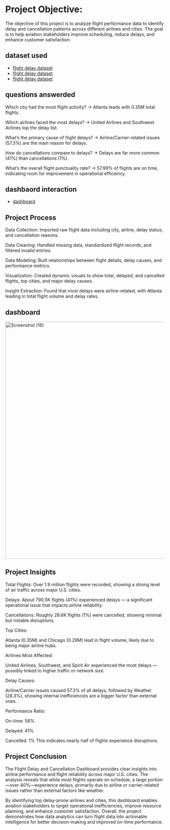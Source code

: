 # Project Objective:

The objective of this project is to analyze flight performance data to identify delay and cancellation patterns across different airlines and cities. The goal is to help aviation stakeholders improve scheduling, reduce delays, and enhance customer satisfaction.




## dataset used
- <a href="https://github.com/mayor124/flight-delay-and-compellation-dashboard-using-power-bi-/blob/main/airports.csv">flight delay dataset</a>
- <a href="https://github.com/mayor124/flight-delay-and-compellation-dashboard-using-power-bi-/blob/main/airlines.csv"> flight delay dataset</a>
- <a href="https://github.com/mayor124/flight-delay-and-compellation-dashboard-using-power-bi-/blob/main/cancellation_codes.csv">flight delay dataset</a>



## questions answerded

Which city had the most flight activity?
→ Atlanta leads with 0.35M total flights.

Which airlines faced the most delays?
→ United Airlines and Southwest Airlines top the delay list.

What’s the primary cause of flight delays?
→ Airline/Carrier-related issues (57.3%) are the main reason for delays.

How do cancellations compare to delays?
→ Delays are far more common (41%) than cancellations (1%).

What’s the overall flight punctuality rate?
→ 57.99% of flights are on time, indicating room for improvement in operational efficiency.
## dashbaord interaction
- <a href="https://github.com/mayor124/flight-delay-and-compellation-dashboard-using-power-bi-/blob/main/Screenshot%20(16).png">dashboard</a>



## Project Process

Data Collection: Imported raw flight data including city, airline, delay status, and cancellation reasons.

Data Cleaning: Handled missing data, standardized flight records, and filtered invalid entries.

Data Modeling: Built relationships between flight details, delay causes, and performance metrics.

Visualization: Created dynamic visuals to show total, delayed, and cancelled flights, top cities, and major delay causes.

Insight Extraction: Found that most delays were airline-related, with Atlanta leading in total flight volume and delay rates.

## dashboard
<img width="1494" height="746" alt="Screenshot (16)" src="https://github.com/user-attachments/assets/17b78312-041e-4066-8396-7f5e331b1f74" />





## Project Insights


Total Flights: Over 1.9 million flights were recorded, showing a strong level of air traffic across major U.S. cities.

Delays: About 790.5K flights (41%) experienced delays — a significant operational issue that impacts airline reliability.

Cancellations: Roughly 28.6K flights (1%) were cancelled, showing minimal but notable disruptions.

Top Cities:

Atlanta (0.35M) and Chicago (0.29M) lead in flight volume, likely due to being major airline hubs.

Airlines Most Affected:

United Airlines, Southwest, and Spirit Air experienced the most delays — possibly linked to higher traffic or network size.

Delay Causes:

Airline/Carrier issues caused 57.3% of all delays, followed by Weather (28.3%), showing internal inefficiencies are a bigger factor than external ones.

Performance Ratio:

On-time: 58%

Delayed: 41%

Cancelled: 1%
This indicates nearly half of flights experience disruptions.
## Project Conclusion

The Flight Delay and Cancellation Dashboard provides clear insights into airline performance and flight reliability across major U.S. cities. The analysis reveals that while most flights operate on schedule, a large portion—over 40%—experience delays, primarily due to airline or carrier-related issues rather than external factors like weather.

By identifying top delay-prone airlines and cities, this dashboard enables aviation stakeholders to target operational inefficiencies, improve resource planning, and enhance customer satisfaction. Overall, the project demonstrates how data analytics can turn flight data into actionable intelligence for better decision-making and improved on-time performance.

